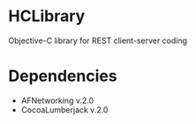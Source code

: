 HCLibrary
=========

Objective-C library for REST client-server coding


Dependencies
=========
- AFNetworking v.2.0
- CocoaLumberjack v.2.0
